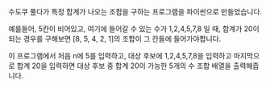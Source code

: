 수도쿠 풀다가 특정 합계가 나오는 조합을 구하는 프로그램을 파이썬으로 만들었습니다.

예를들어, 5칸이 비어있고, 여기에 들어갈 수 있는 수가 1,2,4,5,7,8 일 때, 합계가 20이 되는 경우를 구해보면
[8, 5, 4, 2, 1]의 조합이 그 칸들에 들어가야합니다.

이 프로그램에서 처음 n에 5를 입력하고,
대상 후보에 1,2,4,5,7,8을 입력하고
마지막으로 합계 20을 입력하면 대상 후보 중 합계 20이 가능한 5개의 수 조합 배열을 출력해줍니다.